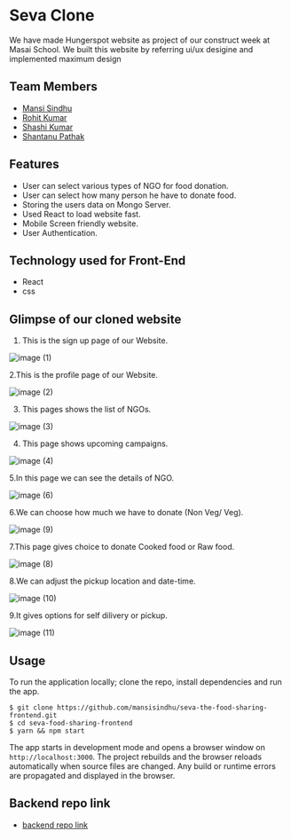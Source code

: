 
# Seva  Clone

 We have made Hungerspot website as project of our construct week at Masai School.
 We built this website by referring ui/ux desigine and implemented maximum design


## Team Members

 - [Mansi Sindhu](https://github.com/mansisindhu)
 - [Rohit Kumar ](https://github.com/rht16)
 - [Shashi Kumar](https://github.com/Shashi-kr-github)
 - [Shantanu Pathak](https://github.com/Wingsrt)

## Features
 - User can select various types of NGO for food donation.
 - User can select how many person he have to donate food. 
 - Storing the users data on Mongo Server.
 - Used React to load website fast.
 - Mobile Screen friendly website.
 - User Authentication.

 ## Technology used for Front-End
 - React
 - css


## Glimpse of our cloned website

1. This is the sign up page of our Website.


![image (1)](https://user-images.githubusercontent.com/86429170/141606864-cfbf4261-a1f9-491c-b9dc-947adc1d0466.png)


2.This is the profile page of our Website.

![image (2)](https://user-images.githubusercontent.com/86429170/141606888-e0b3e138-3d20-4d13-86c0-1097e183ad78.png)

3. This pages shows the list of NGOs.

![image (3)](https://user-images.githubusercontent.com/86429170/141606918-875d4578-03e5-4a3a-82ad-78c63fdbdb29.png)

4. This page shows upcoming campaigns.

![image (4)](https://user-images.githubusercontent.com/86429170/141606975-fd015fb5-ef50-4a13-91fc-e07c44cb8437.png)

5.In this page we can see the details of NGO.

![image (6)](https://user-images.githubusercontent.com/86429170/141607065-cf904359-e62f-4c7e-92c2-46bfa0fb338f.png)

6.We can choose how much we have to donate (Non Veg/ Veg).

![image (9)](https://user-images.githubusercontent.com/86429170/141607115-65bc982c-7b8e-4f89-bc06-eb95194ec19e.png)

7.This page gives choice to donate Cooked food or Raw food.

![image (8)](https://user-images.githubusercontent.com/86429170/141607184-095b06f4-0b37-4bca-b2d1-654cb3c420df.png)

8.We can adjust the pickup location and date-time.

![image (10)](https://user-images.githubusercontent.com/86429170/141607227-c5d5bbbf-84c7-4def-a361-7e474042fc32.png)

9.It gives options for self dilivery or pickup.

![image (11)](https://user-images.githubusercontent.com/86429170/141607270-43641703-895f-4c75-aa6c-802a39348d12.png)



## Usage

To run the application locally; clone the repo, install dependencies and run the app.

```
$ git clone https://github.com/mansisindhu/seva-the-food-sharing-frontend.git
$ cd seva-food-sharing-frontend
$ yarn && npm start
```

The app starts in development mode and opens a browser window on `http://localhost:3000`. The project rebuilds and the browser reloads automatically when source files are changed. Any build or runtime errors are propagated and displayed in the browser.


## Backend repo link

- [backend repo link](https://github.com/mansisindhu/seva-the-food-sharing-backend.git)






